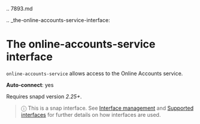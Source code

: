 .. 7893.md

.. _the-online-accounts-service-interface:

# The online-accounts-service interface

`online-accounts-service` allows access to the Online Accounts service.

**Auto-connect**: yes

Requires snapd version _2.25+_.

> ⓘ  This is a snap interface. See [Interface management](interface-management.md) and [Supported interfaces](supported-interfaces.md) for further details on how interfaces are used.
